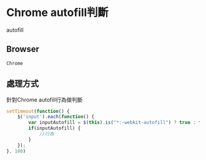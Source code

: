# Chrome autofill判斷
autofill

## Browser
`Chrome`

## 處理方式
針對Chrome autofill行為做判斷
```js
setTimeout(function() {
    $('input').each(function() {
        var inputAutofill = $(this).is("*:-webkit-autofill") ? true : false;
        if(inputAutofill) {
            //行為
        }
    });
}, 100)
```
